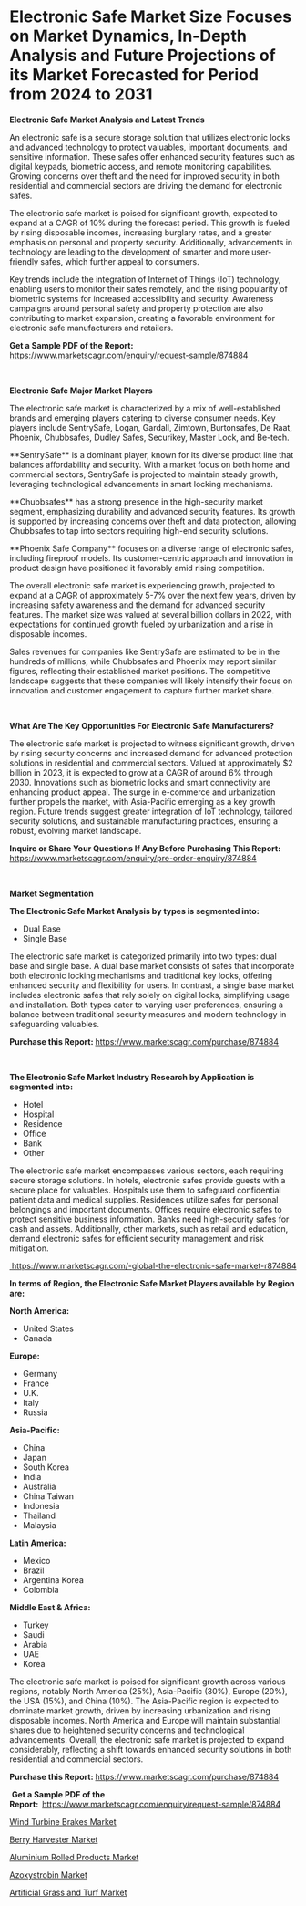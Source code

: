 <p><h1>Electronic Safe Market Size Focuses on Market Dynamics, In-Depth Analysis and Future Projections of its Market Forecasted for Period from 2024 to 2031</h1></p><p><strong>Electronic Safe Market Analysis and Latest Trends</strong></p>
<p><p>An electronic safe is a secure storage solution that utilizes electronic locks and advanced technology to protect valuables, important documents, and sensitive information. These safes offer enhanced security features such as digital keypads, biometric access, and remote monitoring capabilities. Growing concerns over theft and the need for improved security in both residential and commercial sectors are driving the demand for electronic safes.</p><p>The electronic safe market is poised for significant growth, expected to expand at a CAGR of 10% during the forecast period. This growth is fueled by rising disposable incomes, increasing burglary rates, and a greater emphasis on personal and property security. Additionally, advancements in technology are leading to the development of smarter and more user-friendly safes, which further appeal to consumers. </p><p>Key trends include the integration of Internet of Things (IoT) technology, enabling users to monitor their safes remotely, and the rising popularity of biometric systems for increased accessibility and security. Awareness campaigns around personal safety and property protection are also contributing to market expansion, creating a favorable environment for electronic safe manufacturers and retailers.</p></p>
<p><strong>Get a Sample PDF of the Report:&nbsp;</strong> <a href="https://www.marketscagr.com/enquiry/request-sample/874884">https://www.marketscagr.com/enquiry/request-sample/874884</a></p>
<p>&nbsp;</p>
<p><strong>Electronic Safe Major Market Players</strong></p>
<p><p>The electronic safe market is characterized by a mix of well-established brands and emerging players catering to diverse consumer needs. Key players include SentrySafe, Logan, Gardall, Zimtown, Burtonsafes, De Raat, Phoenix, Chubbsafes, Dudley Safes, Securikey, Master Lock, and Be-tech.</p><p>**SentrySafe** is a dominant player, known for its diverse product line that balances affordability and security. With a market focus on both home and commercial sectors, SentrySafe is projected to maintain steady growth, leveraging technological advancements in smart locking mechanisms.</p><p>**Chubbsafes** has a strong presence in the high-security market segment, emphasizing durability and advanced security features. Its growth is supported by increasing concerns over theft and data protection, allowing Chubbsafes to tap into sectors requiring high-end security solutions.</p><p>**Phoenix Safe Company** focuses on a diverse range of electronic safes, including fireproof models. Its customer-centric approach and innovation in product design have positioned it favorably amid rising competition.</p><p>The overall electronic safe market is experiencing growth, projected to expand at a CAGR of approximately 5-7% over the next few years, driven by increasing safety awareness and the demand for advanced security features. The market size was valued at several billion dollars in 2022, with expectations for continued growth fueled by urbanization and a rise in disposable incomes.</p><p>Sales revenues for companies like SentrySafe are estimated to be in the hundreds of millions, while Chubbsafes and Phoenix may report similar figures, reflecting their established market positions. The competitive landscape suggests that these companies will likely intensify their focus on innovation and customer engagement to capture further market share.</p></p>
<p>&nbsp;</p>
<p><strong>What Are The Key Opportunities For Electronic Safe Manufacturers?</strong></p>
<p><p>The electronic safe market is projected to witness significant growth, driven by rising security concerns and increased demand for advanced protection solutions in residential and commercial sectors. Valued at approximately $2 billion in 2023, it is expected to grow at a CAGR of around 6% through 2030. Innovations such as biometric locks and smart connectivity are enhancing product appeal. The surge in e-commerce and urbanization further propels the market, with Asia-Pacific emerging as a key growth region. Future trends suggest greater integration of IoT technology, tailored security solutions, and sustainable manufacturing practices, ensuring a robust, evolving market landscape.</p></p>
<p><strong>Inquire or Share Your Questions If Any Before Purchasing This Report:</strong> <a href="https://www.marketscagr.com/enquiry/pre-order-enquiry/874884">https://www.marketscagr.com/enquiry/pre-order-enquiry/874884</a></p>
<p>&nbsp;</p>
<p><strong>Market Segmentation</strong></p>
<p><strong>The Electronic Safe Market Analysis by types is segmented into:</strong></p>
<p><ul><li>Dual Base</li><li>Single Base</li></ul></p>
<p><p>The electronic safe market is categorized primarily into two types: dual base and single base. A dual base market consists of safes that incorporate both electronic locking mechanisms and traditional key locks, offering enhanced security and flexibility for users. In contrast, a single base market includes electronic safes that rely solely on digital locks, simplifying usage and installation. Both types cater to varying user preferences, ensuring a balance between traditional security measures and modern technology in safeguarding valuables.</p></p>
<p><strong>Purchase this Report:&nbsp;</strong><a href="https://www.marketscagr.com/purchase/874884">https://www.marketscagr.com/purchase/874884</a></p>
<p>&nbsp;</p>
<p><strong>The Electronic Safe Market Industry Research by Application is segmented into:</strong></p>
<p><ul><li>Hotel</li><li>Hospital</li><li>Residence</li><li>Office</li><li>Bank</li><li>Other</li></ul></p>
<p><p>The electronic safe market encompasses various sectors, each requiring secure storage solutions. In hotels, electronic safes provide guests with a secure place for valuables. Hospitals use them to safeguard confidential patient data and medical supplies. Residences utilize safes for personal belongings and important documents. Offices require electronic safes to protect sensitive business information. Banks need high-security safes for cash and assets. Additionally, other markets, such as retail and education, demand electronic safes for efficient security management and risk mitigation.</p></p>
<p><a href="https://www.marketscagr.com/-global-the-electronic-safe-market-r874884">&nbsp;https://www.marketscagr.com/-global-the-electronic-safe-market-r874884</a></p>
<p><strong>In terms of Region, the Electronic Safe Market Players available by Region are:</strong></p>
<p>
    <p> <strong> North America: </strong>
        <ul>
            <li>United States</li>
            <li>Canada</li>
        </ul>
        </p> 
    <p> <strong> Europe: </strong>
        <ul>
            <li>Germany</li>
            <li>France</li>
            <li>U.K.</li>
            <li>Italy</li>
            <li>Russia</li>
        </ul>
        </p> 
    <p> <strong> Asia-Pacific: </strong>
        <ul>
            <li>China</li>
            <li>Japan</li>
            <li>South Korea</li>
            <li>India</li>
            <li>Australia</li>
            <li>China Taiwan</li>
            <li>Indonesia</li>
            <li>Thailand</li>
            <li>Malaysia</li>
        </ul>
        </p> 
    <p> <strong> Latin America: </strong>
        <ul>
            <li>Mexico</li>
            <li>Brazil</li>
            <li>Argentina Korea</li>
            <li>Colombia</li>
        </ul>
        </p> 
    <p> <strong> Middle East & Africa: </strong>
        <ul>
            <li>Turkey</li>
            <li>Saudi</li>
            <li>Arabia</li>
            <li>UAE</li>
            <li>Korea</li>
        </ul>
    </p>
    </p>
<p><p>The electronic safe market is poised for significant growth across various regions, notably North America (25%), Asia-Pacific (30%), Europe (20%), the USA (15%), and China (10%). The Asia-Pacific region is expected to dominate market growth, driven by increasing urbanization and rising disposable incomes. North America and Europe will maintain substantial shares due to heightened security concerns and technological advancements. Overall, the electronic safe market is projected to expand considerably, reflecting a shift towards enhanced security solutions in both residential and commercial sectors.</p></p>
<p><strong>Purchase this Report: </strong><a href="https://www.marketscagr.com/purchase/874884">https://www.marketscagr.com/purchase/874884</a></p>
<p>&nbsp;<strong>Get a Sample PDF of the Report:&nbsp;&nbsp;</strong><a href="https://www.marketscagr.com/enquiry/request-sample/874884">https://www.marketscagr.com/enquiry/request-sample/874884</a></p>
<p><strong></strong></p>
<p><p><a href="https://www.linkedin.com/pulse/market-dynamics-future-trends-global-wind-turbine-brakes-jelmc?trackingId=BBQnZMOFTVaapuKrj8woNA%3D%3D">Wind Turbine Brakes Market</a></p><p><a href="https://www.linkedin.com/pulse/what-growth-opportunities-challenges-berry-harvester-market-dqmkc?trackingId=p9w2oaqxRdqPSb1MEQdIdg%3D%3D">Berry Harvester Market</a></p><p><a href="https://issuu.com/reportprime-2/docs/aluminium-rolled-products-market-si_6668b71f9968c4">Aluminium Rolled Products Market</a></p><p><a href="https://issuu.com/reportprime-2/docs/azoxystrobin-market-size-2030.pptx_6fa2145fb7bee3">Azoxystrobin Market</a></p><p><a href="https://medium.com/@anggimontokjleb_6541/this-report-aims-to-deliver-an-in-depth-analysis-of-the-global-artificial-grass-and-turf-market-b916179cc377">Artificial Grass and Turf Market</a></p></p>